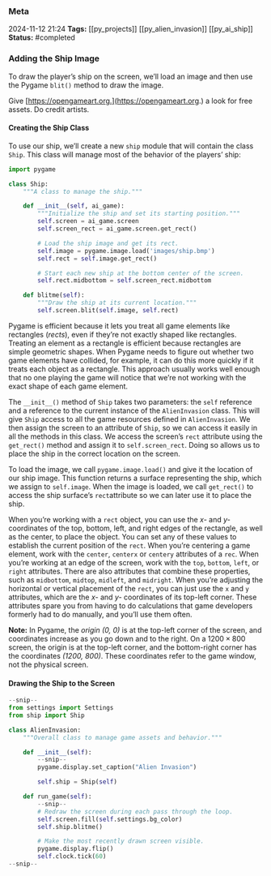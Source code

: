 ### Meta
2024-11-12 21:24
**Tags:** [[py_projects]] [[py_alien_invasion]] [[py_ai_ship]]
**Status:** #completed 

### Adding the Ship Image
To draw the player’s ship on the screen, we’ll load an image and then use the Pygame `blit()` method to draw the image.

Give [https://opengameart.org.](https://opengameart.org.) a look for free assets. Do credit artists.

#### Creating the Ship Class
To use our ship, we’ll create a new `ship` module that will contain the class `Ship`. This class will manage most of the behavior of the players’ ship:
```Python title:ship.py
import pygame

class Ship:
	"""A class to manage the ship."""

	def __init__(self, ai_game):
		"""Initialize the ship and set its starting position."""
		self.screen = ai_game.screen
		self.screen_rect = ai_game.screen.get_rect()

		# Load the ship image and get its rect.
		self.image = pygame.image.load('images/ship.bmp')
		self.rect = self.image.get_rect()

		# Start each new ship at the bottom center of the screen.
		self.rect.midbottom = self.screen_rect.midbottom

	def blitme(self):
		"""Draw the ship at its current location."""
		self.screen.blit(self.image, self.rect)
```

Pygame is efficient because it lets you treat all game elements like rectangles (*rects*), even if they’re not exactly shaped like rectangles. Treating an element as a rectangle is efficient because rectangles are simple geometric shapes. When Pygame needs to figure out whether two game elements have collided, for example, it can do this more quickly if it treats each object as a  rectangle. This approach usually works well enough that no one playing the game will notice that we’re not working with the exact shape of each game element.

The `__init__()` method of `Ship` takes two parameters: the `self` reference and a reference to the current instance of the `AlienInvasion` class. This will give `Ship` access to all the game resources defined in `AlienInvasion`. We then assign the screen to an attribute of `Ship`, so we can access it easily in all the methods in this class. We access the screen’s `rect` attribute using the `get_rect()` method and assign it to `self.screen_rect`. Doing so allows us to place the ship in the correct location on the screen.

To load the image, we call `pygame.image.load()` and give it the location of our ship image. This function returns a surface representing the ship, which we assign to `self.image`. When the image is loaded, we call `get_rect()` to access the ship surface’s `rect`attribute so we can later use it to place the ship.

When you’re working with a `rect` object, you can use the *x-* and *y-* coordinates of the top, bottom, left, and right edges of the rectangle, as well as the center, to place the object. You can set any of these values to establish the current position of the `rect`. When you’re centering a game element, work with the `center`, `centerx` or `centery` attributes of a `rec`. When you’re working at an edge of the screen, work with the `top`, `bottom`, `left`, or `right` attributes. There are also attributes that combine these properties, such as `midbottom`, `midtop`, `midleft`, and `midright`. When you’re adjusting the horizontal or vertical placement of the `rect`, you can just use the `x` and `y` attributes, which are the *x-* and *y-* coordinates of its top-left corner. These attributes spare you from having to do calculations that game developers formerly had to do manually, and you’ll use them often.

**Note:** In Pygame, the *origin (0, 0)* is at the top-left corner of the screen, and coordinates increase as you go down and to the right. On a $1200 \times 800$ screen, the origin is at the top-left corner, and the bottom-right corner has the coordinates *(1200, 800)*. These coordinates refer to the game window, not the physical screen.

#### Drawing the Ship to the Screen
```Python title:alien_invasion.py
--snip--
from settings import Settings
from ship import Ship

class AlienInvasion:
	"""Overall class to manage game assets and behavior."""

	def __init__(self):
		--snip--
		pygame.display.set_caption("Alien Invasion")

		self.ship = Ship(self)

	def run_game(self):
		--snip--
		# Redraw the screen during each pass through the loop.
		self.screen.fill(self.settings.bg_color)
		self.ship.blitme()

		# Make the most recently drawn screen visible.
		pygame.display.flip()
		self.clock.tick(60)
--snip--
```